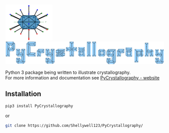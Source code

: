 <p float="middle">
  <a href="https://shellywell123.github.io/PyCrystallography/index.html">
   <img src="PyCrystallography/Images/face_normals_tetrakis-transparent.gif" width="150" />
  </a>
  <img src="PyCrystallography/Images/Logo.png" width="650" />
</p>

Python 3 package being written to illustrate crystallography.\
For more information and documentation see [PyCrystallography - website](https://shellywell123.github.io/PyCrystallography/index.html)

## Installation
```bash
pip3 install PyCrystallography
```

or

```bash
git clone https://github.com/Shellywell123/PyCrystallography/
```
